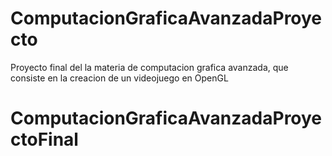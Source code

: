 # ComputacionGraficaAvanzadaProyecto
Proyecto final del la materia de computacion grafica avanzada, que consiste en la creacion de un videojuego en OpenGL
# ComputacionGraficaAvanzadaProyectoFinal
